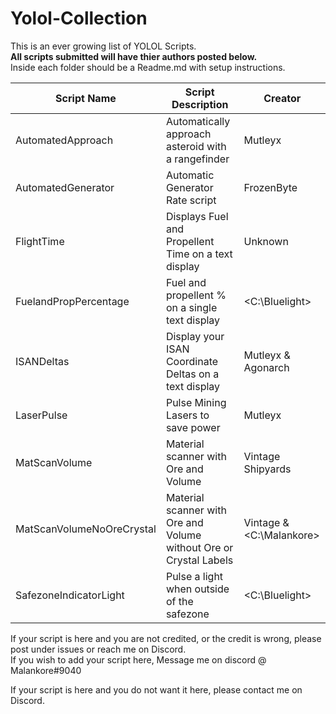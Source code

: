 # Yolol-Collection
This is an ever growing list of YOLOL Scripts.  
**All scripts submitted will have thier authors posted below.**  
Inside each folder should be a Readme.md with setup instructions.  
  
| Script Name                    |  Script Description                       |      Creator     |
| --- | --- | --- |
| AutomatedApproach        |  Automatically approach asteroid with a rangefinder  |      Mutleyx     |
| AutomatedGenerator       |  Automatic Generator Rate script          |     FrozenByte   |
| FlightTime               |  Displays Fuel and Propellent Time on a text display        |      Unknown     |
| FuelandPropPercentage    |  Fuel and propellent % on a single text display    |   <C:\Bluelight> |
|ISANDeltas|Display your ISAN Coordinate Deltas on a text display|Mutleyx & Agonarch|
| LaserPulse               |  Pulse Mining Lasers to save power        |      Mutleyx     |
| MatScanVolume            |  Material scanner with Ore and Volume     | Vintage Shipyards|
| MatScanVolumeNoOreCrystal|  Material scanner with Ore and Volume without Ore or Crystal Labels    | Vintage & <C:\Malankore>|
| SafezoneIndicatorLight   |  Pulse a light when outside of the safezone   |  <C:\Bluelight>  |
  
If your script is here and you are not credited, or the credit is wrong, please post under issues or reach me on Discord.  
If you wish to add your script here, Message me on discord @ Malankore#9040  

If your script is here and you do not want it here, please contact me on Discord.
